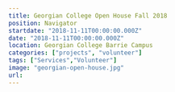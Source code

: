 ```yaml
---
title: Georgian College Open House Fall 2018
position: Navigator
startdate: "2018-11-11T00:00:00.000Z"
date: "2018-11-11T00:00:00.000Z"
location: Georgian College Barrie Campus
categories: ["projects", "volunteer"]
tags: ["Services","Volunteer"]
image: "georgian-open-house.jpg"
url:
---
```

